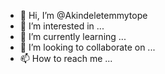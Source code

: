 - 👋 Hi, I’m @Akindeletemmytope
- 👀 I’m interested in ...
- 🌱 I’m currently learning ...
- 💞️ I’m looking to collaborate on ...
- 📫 How to reach me ...

<!---
Akindeletemmytope/Akindeletemmytope is a ✨ special ✨ repository because its `README.md` (this file) appears on your GitHub profile.
You can click the Preview link to take a look at your changes.
--->

